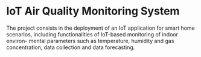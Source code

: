 # IoT Air Quality Monitoring System
The project consists in the deployment of an IoT application for smart home scenarios, including functionalities of IoT-based monitoring of indoor environ- mental parameters such as temperature, humidity and gas concentration, data collection and data forecasting.
